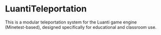 # LuantiTeleportation
This is a modular teleportation system for the Luanti game engine (Minetest-based), designed specifically for educational and classroom use.
